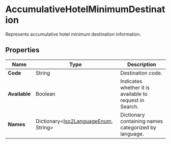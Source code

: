 # AccumulativeHotelMinimumDestination

Represents accumulative hotel minimum destination information.

## Properties

| Name | Type | Description |
|------|------|-------------|
| **Code** | String | Destination code. |
| **Available** | Boolean | Indicates whether it is available to request in Search. |
| **Names** | Dictionary&lt;[Iso2LanguageEnum](/docs/apis/for-sellers/connectors-pull-developers-api/api-reference/iso2languageenum), String&gt; | Dictionary containing names categorized by language. |
